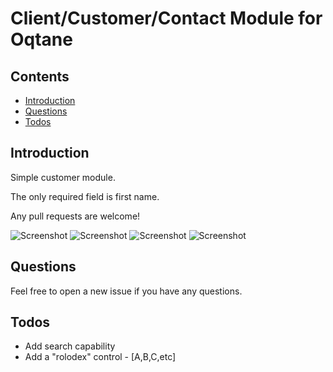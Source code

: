 # Client/Customer/Contact Module for Oqtane


## Contents
* [Introduction](#introduction)
* [Questions](#questions)
* [Todos](#todos)

## Introduction

Simple customer module.

The only required field is first name.

Any pull requests are welcome!

![Screenshot](https://raw.githubusercontent.com/mikecasas/oqtane-customers/master/images/1.png "Screenshot 1")
![Screenshot](https://raw.githubusercontent.com/mikecasas/oqtane-customers/master/images/2.PNG "Screenshot 2")
![Screenshot](https://raw.githubusercontent.com/mikecasas/oqtane-customers/master/images/3.PNG "Screenshot 3")
![Screenshot](https://raw.githubusercontent.com/mikecasas/oqtane-customers/master/images/4.PNG "Screenshot 4")

## Questions
Feel free to open a new issue if you have any questions.


## Todos
* Add search capability
* Add a "rolodex" control - [A,B,C,etc]